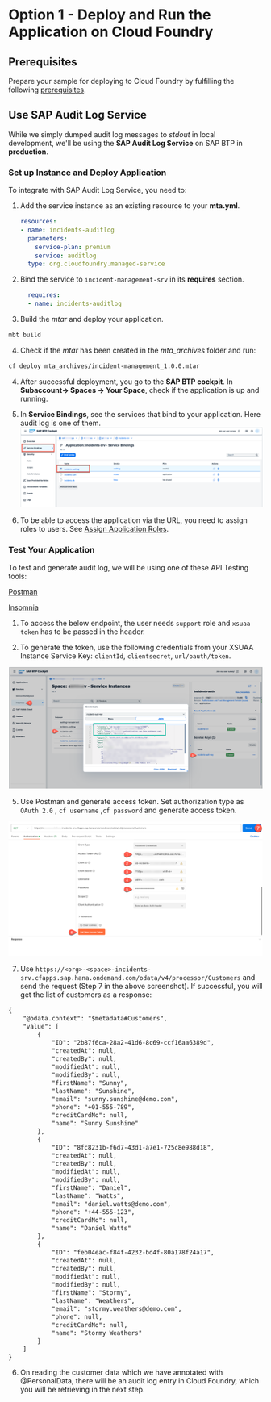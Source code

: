 # Option 1 - Deploy and Run the Application on Cloud Foundry

## Prerequisites
Prepare your sample for deploying to Cloud Foundry by fulfilling the following [prerequisites](../prerequisite-for-sample/prerquites-for-sample.md).

## Use SAP Audit Log Service

While we simply dumped audit log messages to *stdout* in local development, we'll be using the **SAP Audit Log Service** on SAP BTP in **production**.

### Set up Instance and Deploy Application

To integrate with SAP Audit Log Service, you need to:

1. Add the service instance as an existing resource to your **mta.yml**. 
    ```yaml
    resources:
    - name: incidents-auditlog
      parameters:
        service-plan: premium
        service: auditlog
      type: org.cloudfoundry.managed-service
    ```
2. Bind the service to `incident-management-srv` in its **requires** section.
    ```yaml
      requires:
      - name: incidents-auditlog
    ```
3. Build the *mtar* and deploy your application.
```bash
mbt build
```
4. Check if the *mtar* has been created in the *mta_archives* folder and run: 

```bash
cf deploy mta_archives/incident-management_1.0.0.mtar
```
 
4. After successful deployment, you go to the **SAP BTP cockpit**. In **Subaccount-> Spaces -> Your Space**, check if the application is up and running.
5. In **Service Bindings**, see the services that bind to your application. Here audit log is one of them.
![](./images/app-and-service.png)

7. To be able to access the application via the URL, you need to assign roles to users. See [Assign Application Roles](https://developers.sap.com/tutorials/user-role-assignment.html).

### Test Your Application

To test and generate audit log, we will be using one of these API Testing tools:

[Postman](https://www.postman.com/)

[Insomnia](https://insomnia.rest/)

1. To access the below endpoint, the user needs `support` role and `xsuaa token` has to be passed in the header.

3. To generate the token, use the following credentials from your XSUAA Instance Service Key: `clientId`, `clientsecret`, `url/oauth/token`.
   
![](./images/xsuaa-cf.png)

5. Use Postman and generate access token.
   Set authorization type as `OAuth 2.0` , `cf username` ,`cf password` and generate access token.
   
![](./images/access-token.png)

7. Use `https://<org>-<space>-incidents-srv.cfapps.sap.hana.ondemand.com/odata/v4/processor/Customers` and send the request (Step 7 in the above screenshot). If successful, you will get the list of customers as a response:
```
{
    "@odata.context": "$metadata#Customers",
    "value": [
        {
            "ID": "2b87f6ca-28a2-41d6-8c69-ccf16aa6389d",
            "createdAt": null,
            "createdBy": null,
            "modifiedAt": null,
            "modifiedBy": null,
            "firstName": "Sunny",
            "lastName": "Sunshine",
            "email": "sunny.sunshine@demo.com",
            "phone": "+01-555-789",
            "creditCardNo": null,
            "name": "Sunny Sunshine"
        },
        {
            "ID": "8fc8231b-f6d7-43d1-a7e1-725c8e988d18",
            "createdAt": null,
            "createdBy": null,
            "modifiedAt": null,
            "modifiedBy": null,
            "firstName": "Daniel",
            "lastName": "Watts",
            "email": "daniel.watts@demo.com",
            "phone": "+44-555-123",
            "creditCardNo": null,
            "name": "Daniel Watts"
        },
        {
            "ID": "feb04eac-f84f-4232-bd4f-80a178f24a17",
            "createdAt": null,
            "createdBy": null,
            "modifiedAt": null,
            "modifiedBy": null,
            "firstName": "Stormy",
            "lastName": "Weathers",
            "email": "stormy.weathers@demo.com",
            "phone": null,
            "creditCardNo": null,
            "name": "Stormy Weathers"
        }
    ]
}
```
6. On reading the customer data which we have annotated with @PersonalData, there will be an audit log entry in Cloud Foundry, which you will be retrieving in the next step. 

